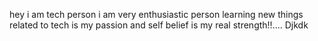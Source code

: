 hey i am tech person
i am very enthusiastic person
learning new things related to tech is my passion and
self belief is my real strength!!....
Djkdk
